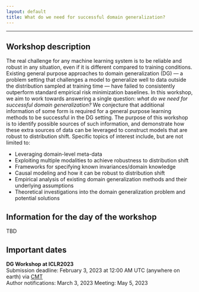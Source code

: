 ```yaml
---
layout: default
title: What do we need for successful domain generalization?
---
```

---

## Workshop description

The real challenge for any machine learning system is to be reliable and robust in any situation, even if it is different compared to training conditions. Existing general purpose approaches to domain generalization (DG) &mdash; a problem setting that challenges a model to generalize well to data outside the distribution sampled at training time &mdash; have failed to consistently outperform standard empirical risk minimization baselines. In this workshop, we aim to work towards answering a single question: <em>what do we need for successful domain generalization?</em> We conjecture that additional information of some form is required for a general purpose learning methods to be successful in the DG setting. The purpose of this workshop is to identify possible sources of such information, and demonstrate how these extra sources of data can be leveraged to construct models that are robust to distribution shift. Specific topics of interest include, but are not limited to:

* Leveraging domain-level meta-data 
* Exploiting multiple modalities to achieve robustness to distribution shift 
* Frameworks for specifying known invariances/domain knowledge 
* Causal modeling and how it can be robust to distribution shift  
* Empirical analysis of existing domain generalization methods and their underlying assumptions     
* Theoretical investigations into the domain generalization problem and potential solutions

## Information for the day of the workshop
TBD

<!-- **General:** -->

<!-- To watch the workshop: the event is live streamed via the [ICLR workshop page](https://iclr.cc/virtual/2022/workshop/4550)
Please do not join the Zoom room unless you are an author participating in the Q&A period for your session.

Asking questions during a Q&A or panel discussion: please ask via [Rocket Chat](https://iclr.cc/virtual/2022/workshop/4550) or our [workshop Slack channel](https://join.slack.com/t/ai4earth/shared_invite/zt-170eobxsl-CBO8BVlUqqfOjsNj1ij7NA). Session moderators will be continually looking for questions from the audience and relaying them to speakers.

Poster session: [join the Gathertown poster room](https://app.gather.town/app/I1tkF58IbTcXKvMm/ai4ess-poster-session). Note: you will need to navigate either to the poster session (to see posters) or the breakout room (meet and chat with other workshop participants).

Breakout rooms: after each session, there will be a [GatherTown breakout room](https://app.gather.town/y9ohC8zQBrN4tQMt/iclr2022-workshop-room-10) where you can meet, chat, and network with other participants who attended your the session. We heartily encourage you to check out your session's breakout room after the Q&A.  -->


## Important dates

**DG Workshop at ICLR2023**    
Submission deadline: February 3, 2023 at 12:00 AM UTC (anywhere on earth) via [CMT](https://cmt3.research.microsoft.com/AI4Earth2022/)   
Author notifications: March 3, 2023
Meeting: May 5, 2023   
